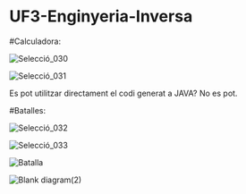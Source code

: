 # UF3-Enginyeria-Inversa
#Calculadora:

![Selecció_030](https://user-images.githubusercontent.com/113598440/234518331-53ab744c-92f5-4361-b5c2-36eeb248d1ab.png)

![Selecció_031](https://user-images.githubusercontent.com/113598440/234518849-36f806dc-4b05-491d-b00f-36cb6f150adf.png)

Es pot utilitzar directament el codi generat a JAVA?
No es pot.

#Batalles:

![Selecció_032](https://user-images.githubusercontent.com/113598440/234522435-2dbeaa9d-8108-48aa-b122-35c7b328595a.png)

![Selecció_033](https://user-images.githubusercontent.com/113598440/234522461-7803087b-f00b-4fd4-8c15-f669eed1efb6.png)

![Batalla](https://user-images.githubusercontent.com/113598440/235706568-4663a1a7-6402-48e6-8b29-f5f2c9170b97.png)

![Blank diagram(2)](https://user-images.githubusercontent.com/113598440/235749878-8eb5b39a-65d9-4b7a-ac3d-8373fc667b2c.png)

